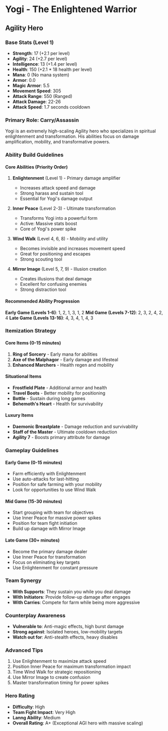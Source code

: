 # Yogi - The Enlightened Warrior
## Agility Hero

### Base Stats (Level 1)
- **Strength**: 17 (+2.1 per level)
- **Agility**: 24 (+2.7 per level)
- **Intelligence**: 13 (+1.4 per level)
- **Health**: 150 (+2.1 * 18 health per level)
- **Mana**: 0 (No mana system)
- **Armor**: 0.0
- **Magic Armor**: 5.5
- **Movement Speed**: 305
- **Attack Range**: 550 (Ranged)
- **Attack Damage**: 22-26
- **Attack Speed**: 1.7 seconds cooldown

### Primary Role: Carry/Assassin
Yogi is an extremely high-scaling Agility hero who specializes in spiritual enlightenment and transformation. His abilities focus on damage amplification, mobility, and transformative powers.

### Ability Build Guidelines

#### Core Abilities (Priority Order)
1. **Enlightenment** (Level 1) - Primary damage amplifier
   - Increases attack speed and damage
   - Strong harass and sustain tool
   - Essential for Yogi's damage output

2. **Inner Peace** (Level 2-3) - Ultimate transformation
   - Transforms Yogi into a powerful form
   - Active: Massive stats boost
   - Core of Yogi's power spike

3. **Wind Walk** (Level 4, 6, 8) - Mobility and utility
   - Becomes invisible and increases movement speed
   - Great for positioning and escapes
   - Strong scouting tool

4. **Mirror Image** (Level 5, 7, 9) - Illusion creation
   - Creates illusions that deal damage
   - Excellent for confusing enemies
   - Strong distraction tool

#### Recommended Ability Progression
**Early Game (Levels 1-6)**: 1, 2, 1, 3, 1, 2
**Mid Game (Levels 7-12)**: 2, 3, 2, 4, 2, 4
**Late Game (Levels 13-16)**: 4, 3, 4, 1, 4, 3

### Itemization Strategy

#### Core Items (0-15 minutes)
1. **Ring of Sorcery** - Early mana for abilities
2. **Axe of the Malphagor** - Early damage and lifesteal
3. **Enhanced Marchers** - Health regen and mobility

#### Situational Items
- **Frostfield Plate** - Additional armor and health
- **Travel Boots** - Better mobility for positioning
- **Bottle** - Sustain during long games
- **Behemoth's Heart** - Health for survivability

#### Luxury Items
- **Daemonic Breastplate** - Damage reduction and survivability
- **Staff of the Master** - Ultimate cooldown reduction
- **Agility 7** - Boosts primary attribute for damage

### Gameplay Guidelines

#### Early Game (0-15 minutes)
- Farm efficiently with Enlightenment
- Use auto-attacks for last-hitting
- Position for safe farming with your mobility
- Look for opportunities to use Wind Walk

#### Mid Game (15-30 minutes)
- Start grouping with team for objectives
- Use Inner Peace for massive power spikes
- Position for team fight initiation
- Build up damage with Mirror Image

#### Late Game (30+ minutes)
- Become the primary damage dealer
- Use Inner Peace for transformation
- Focus on eliminating key targets
- Use Enlightenment for constant pressure

### Team Synergy
- **With Supports**: They sustain you while you deal damage
- **With Initiators**: Provide follow-up damage after engages
- **With Carries**: Compete for farm while being more aggressive

### Counterplay Awareness
- **Vulnerable to**: Anti-magic effects, high burst damage
- **Strong against**: Isolated heroes, low-mobility targets
- **Watch out for**: Anti-stealth effects, heavy disables

### Advanced Tips
1. Use Enlightenment to maximize attack speed
2. Position Inner Peace for maximum transformation impact
3. Time Wind Walk for strategic repositioning
4. Use Mirror Image to create confusion
5. Master transformation timing for power spikes

### Hero Rating
- **Difficulty**: High
- **Team Fight Impact**: Very High
- **Lanng Ability**: Medium
- **Overall Rating**: A+ (Exceptional AGI hero with massive scaling)
